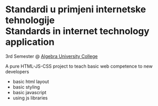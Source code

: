# Standardi u primjeni internetske tehnologije <br> Standards in internet technology application
3rd Semester @ [Algebra University College](https://www.algebra.hr/visoko-uciliste/en/)

A pure HTML-JS-CSS project to teach basic web competence to new developers
- basic html layout
- basic styling
- basic javascript
- using js libraries
